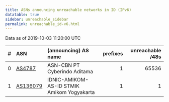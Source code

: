 ```yaml
---
title: ASNs announcing unreachable networks in ID (IPv6)
datatable: true
sidebar: unreachable_sidebar
permalink: unreachable_id-v6.html
---
```


Data as of 2019-10-03 11:20:00 UTC


<div class="datatable-begin"></div>

|   # | ASN                                      | (announcing) AS name                       |   prefixes |   unreachable /48s |
|----:|:-----------------------------------------|:-------------------------------------------|-----------:|-------------------:|
|   0 | [AS4787](unreachable_AS4787-v6.html)     | ASN-CBN PT Cyberindo Aditama               |          1 |              65536 |
|   1 | [AS136079](unreachable_AS136079-v6.html) | IDNIC-AMIKOM-AS-ID STMIK Amikom Yogyakarta |          1 |                  1 |

<div class="datatable-end"></div>